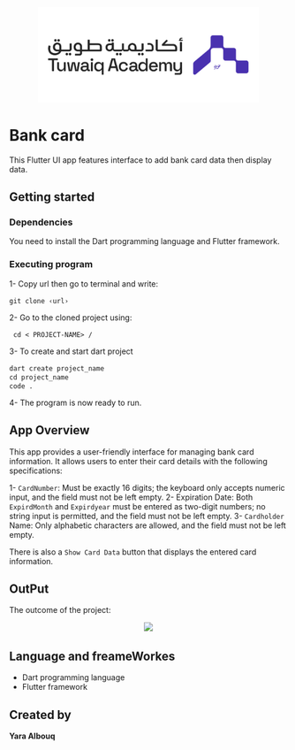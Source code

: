 
<p align="center">
<img src="./assets/logo-h.png" alt="Tuwaiq" width="400"/>

# Bank card
This Flutter UI app features interface to add bank card data then display data. 



## Getting started
 ### Dependencies
You need to install the Dart programming language and Flutter framework.

### Executing program
1- Copy url then go to terminal and write: 
```
git clone ‹url›
```
2- Go to the cloned project using:
```
 cd < PROJECT-NAME> /
 ``` 

3- To create and start dart project 
```
dart create project_name
cd project_name
code .
```

4- The program is now ready to run.


## App Overview
This app provides a user-friendly interface for managing bank card information. It allows users to enter their card details with the following specifications:

1- `CardNumber`: Must be exactly 16 digits; the keyboard only accepts numeric input, and the field must not be left empty.
2- Expiration Date: Both `ExpirdMonth` and `Expirdyear` must be entered as two-digit numbers; no string input is permitted, and the field must not be left empty.
3- `Cardholder` Name: Only alphabetic characters are allowed, and the field must not be left empty.

There is also a `Show Card Data` button that displays the entered card information.
## OutPut
The outcome of the project:


<p align="center">
<img src="assets/Screen Recording 1446-02-17 at 8.43.10 AM.gif" width="300"/>


## Language and freameWorkes
- Dart programming language
- Flutter framework

## Created by
**Yara Albouq**